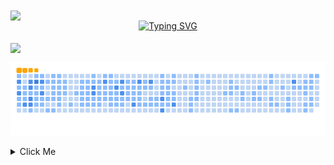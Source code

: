 <img align="center" src="https://capsule-render.vercel.app/api?type=waving&color=4CAF50&height=70&section=header" />

<div align="center">
  <a href="https://git.io/typing-svg">
    <img src="https://readme-typing-svg.demolab.com?font=Line+Font&size=32&pause=1000&color=11F72D&center=true&vCenter=true&random=false&width=435&lines=Mobile+Engineer" alt="Typing SVG" />
  </a>
</div>

<br/>

<img align="center" src="https://capsule-render.vercel.app/api?type=waving&color=4CAF50&height=70&section=footer"/>

![snake gif](https://github.com/TheAlfran/TheAlfran/blob/output/github-contribution-grid-snake.gif)

<details> 
  <summary  style="margin-top: 90;">Click Me</summary>
   <p align="center">
  <img height="50%" width="auto" src="https://github-readme-stats.vercel.app/api?username=TheAlfran&show_icons=true&count_private=true&theme=gotham&hide_border=true&hide=issues,contribs&bg_color=00000000">
  <img height="50%" width="auto" src="https://github-readme-stats.vercel.app/api/top-langs/?username=TheAlfran&layout=compact&hide_border=true&theme=gotham&bg_color=00000000&langs_count=6&hide=jupyter%20notebook,tex,css,php&exclude_repo=Pacman-AI">
  <img src="https://github-readme-streak-stats.herokuapp.com?user=TheAlfran&theme=gotham&hide_border=true&background=FFFFFF00">
</p>

<div align="center">
 <h3>Languages & Tools"</h3>

<a href="https://github.com/harish-sethuraman/readme-components">
 <img  src="https://readme-components.vercel.app/api?component=logo&fill=linear-gradient%2862deg%2C%20%2398FB98%200%25%2C%20%2300FF7F%20100%25%29%3B%0A&logo=react&animation=spin&svgfill=15d8fe">  
</a>
<a href="https://github.com/harish-sethuraman/readme-components">
<img  src="https://readme-components.vercel.app/api?component=logo&fill=linear-gradient%2862deg%2C%20%2398FB98%200%25%2C%20%2300FF7F%20100%25%29%3B%0A&logo=typescript&svgfill=2d79c7">
</a>
  <a href="https://github.com/harish-sethuraman/readme-components">
<img  src="https://readme-components.vercel.app/api?component=logo&fill=linear-gradient%2862deg%2C%20%2398FB98%200%25%2C%20%2300FF7F%20100%25%29%3B%0A&logo=javascript&svgfill=8ed5fa">
</a>
 <a href="https://github.com/harish-sethuraman/readme-components">
 <img  src="https://readme-components.vercel.app/api?component=logo&fill=linear-gradient%2862deg%2C%20%2398FB98%200%25%2C%20%2300FF7F%20100%25%29%3B%0A&logo=css3&svgfill=659b60">
</a>
<a href="https://github.com/harish-sethuraman/readme-components">
<img  src="https://readme-components.vercel.app/api?component=logo&fill=linear-gradient%2862deg%2C%20%2398FB98%200%25%2C%20%2300FF7F%20100%25%29%3B%0A&logo=flutter&svgfill=cd6799">
</a>
<a href="https://github.com/harish-sethuraman/readme-components">
<img  src="https://readme-components.vercel.app/api?component=logo&fill=linear-gradient%2862deg%2C%20%2398FB98%200%25%2C%20%2300FF7F%20100%25%29%3B%0A&logo=dart&svgfill=df5c43"> 
</a>
<a href="https://github.com/harish-sethuraman/readme-components">
<img  src="https://readme-components.vercel.app/api?component=logo&fill=linear-gradient%2862deg%2C%20%2398FB98%200%25%2C%20%2300FF7F%20100%25%29%3B%0A&logo=kotlin&svgfill=df5c43">  
</a>
<a href="https://github.com/harish-sethuraman/readme-components">
<img  src="https://readme-components.vercel.app/api?component=logo&fill=linear-gradient%2862deg%2C%20%2398FB98%200%25%2C%20%2300FF7F%20100%25%29%3B%0A&logo=swift&svgfill=df5c43">  
</a>
<a href="https://github.com/harish-sethuraman/readme-components">
<img  src="https://readme-components.vercel.app/api?component=logo&fill=linear-gradient%2862deg%2C%20%2398FB98%200%25%2C%20%2300FF7F%20100%25%29%3B%0A&logo=androidstudio&svgfill=df5c43">  
</a>
<a href="https://github.com/harish-sethuraman/readme-components">
<img  src="https://readme-components.vercel.app/api?component=logo&fill=linear-gradient%2862deg%2C%20%2398FB98%200%25%2C%20%2300FF7F%20100%25%29%3B%0A&logo=github&svgfill=df5c43">  
</a>

 <h3>Visitor Count</h3>
 
![VisitorCount](https://profile-counter.glitch.me/{TheAlfran}/count.svg)
</div>
</details>



<!---
TheAlfran/TheAlfran is a ✨ special ✨ repository because its `README.md` (this file) appears on your GitHub profile.
You can click the Preview link to take a look at your changes.
--->
